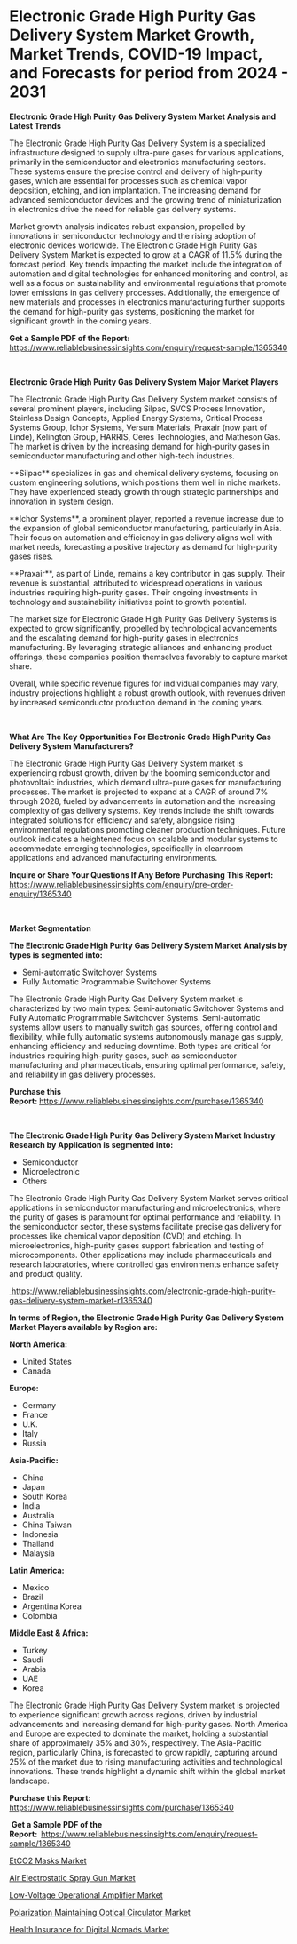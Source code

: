 <p><h1>Electronic Grade High Purity Gas Delivery System Market Growth, Market Trends, COVID-19 Impact, and Forecasts for period from 2024 - 2031</h1></p><p><strong>Electronic Grade High Purity Gas Delivery System Market Analysis and Latest Trends</strong></p>
<p><p>The Electronic Grade High Purity Gas Delivery System is a specialized infrastructure designed to supply ultra-pure gases for various applications, primarily in the semiconductor and electronics manufacturing sectors. These systems ensure the precise control and delivery of high-purity gases, which are essential for processes such as chemical vapor deposition, etching, and ion implantation. The increasing demand for advanced semiconductor devices and the growing trend of miniaturization in electronics drive the need for reliable gas delivery systems.</p><p>Market growth analysis indicates robust expansion, propelled by innovations in semiconductor technology and the rising adoption of electronic devices worldwide. The Electronic Grade High Purity Gas Delivery System Market is expected to grow at a CAGR of 11.5% during the forecast period. Key trends impacting the market include the integration of automation and digital technologies for enhanced monitoring and control, as well as a focus on sustainability and environmental regulations that promote lower emissions in gas delivery processes. Additionally, the emergence of new materials and processes in electronics manufacturing further supports the demand for high-purity gas systems, positioning the market for significant growth in the coming years.</p></p>
<p><strong>Get a Sample PDF of the Report:&nbsp;</strong> <a href="https://www.reliablebusinessinsights.com/enquiry/request-sample/1365340?utm_campaign=57&utm_medium=2&utm_source=Github&utm_content=ia&utm_term=06122024&utm_id=electronic-grade-high-purity-gas-delivery-system">https://www.reliablebusinessinsights.com/enquiry/request-sample/1365340</a></p>
<p>&nbsp;</p>
<p><strong>Electronic Grade High Purity Gas Delivery System Major Market Players</strong></p>
<p><p>The Electronic Grade High Purity Gas Delivery System market consists of several prominent players, including Silpac, SVCS Process Innovation, Stainless Design Concepts, Applied Energy Systems, Critical Process Systems Group, Ichor Systems, Versum Materials, Praxair (now part of Linde), Kelington Group, HARRIS, Ceres Technologies, and Matheson Gas. The market is driven by the increasing demand for high-purity gases in semiconductor manufacturing and other high-tech industries.</p><p>**Silpac** specializes in gas and chemical delivery systems, focusing on custom engineering solutions, which positions them well in niche markets. They have experienced steady growth through strategic partnerships and innovation in system design.</p><p>**Ichor Systems**, a prominent player, reported a revenue increase due to the expansion of global semiconductor manufacturing, particularly in Asia. Their focus on automation and efficiency in gas delivery aligns well with market needs, forecasting a positive trajectory as demand for high-purity gases rises.</p><p>**Praxair**, as part of Linde, remains a key contributor in gas supply. Their revenue is substantial, attributed to widespread operations in various industries requiring high-purity gases. Their ongoing investments in technology and sustainability initiatives point to growth potential.</p><p>The market size for Electronic Grade High Purity Gas Delivery Systems is expected to grow significantly, propelled by technological advancements and the escalating demand for high-purity gases in electronics manufacturing. By leveraging strategic alliances and enhancing product offerings, these companies position themselves favorably to capture market share.</p><p>Overall, while specific revenue figures for individual companies may vary, industry projections highlight a robust growth outlook, with revenues driven by increased semiconductor production demand in the coming years.</p></p>
<p>&nbsp;</p>
<p><strong>What Are The Key Opportunities For Electronic Grade High Purity Gas Delivery System Manufacturers?</strong></p>
<p><p>The Electronic Grade High Purity Gas Delivery System market is experiencing robust growth, driven by the booming semiconductor and photovoltaic industries, which demand ultra-pure gases for manufacturing processes. The market is projected to expand at a CAGR of around 7% through 2028, fueled by advancements in automation and the increasing complexity of gas delivery systems. Key trends include the shift towards integrated solutions for efficiency and safety, alongside rising environmental regulations promoting cleaner production techniques. Future outlook indicates a heightened focus on scalable and modular systems to accommodate emerging technologies, specifically in cleanroom applications and advanced manufacturing environments.</p></p>
<p><strong>Inquire or Share Your Questions If Any Before Purchasing This Report:</strong> <a href="https://www.reliablebusinessinsights.com/enquiry/pre-order-enquiry/1365340?utm_campaign=57&utm_medium=2&utm_source=Github&utm_content=ia&utm_term=06122024&utm_id=electronic-grade-high-purity-gas-delivery-system">https://www.reliablebusinessinsights.com/enquiry/pre-order-enquiry/1365340</a></p>
<p>&nbsp;</p>
<p><strong>Market Segmentation</strong></p>
<p><strong>The Electronic Grade High Purity Gas Delivery System Market Analysis by types is segmented into:</strong></p>
<p><ul><li>Semi-automatic Switchover Systems</li><li>Fully Automatic Programmable Switchover Systems</li></ul></p>
<p><p>The Electronic Grade High Purity Gas Delivery System market is characterized by two main types: Semi-automatic Switchover Systems and Fully Automatic Programmable Switchover Systems. Semi-automatic systems allow users to manually switch gas sources, offering control and flexibility, while fully automatic systems autonomously manage gas supply, enhancing efficiency and reducing downtime. Both types are critical for industries requiring high-purity gases, such as semiconductor manufacturing and pharmaceuticals, ensuring optimal performance, safety, and reliability in gas delivery processes.</p></p>
<p><strong>Purchase this Report:&nbsp;</strong><a href="https://www.reliablebusinessinsights.com/purchase/1365340?utm_campaign=57&utm_medium=2&utm_source=Github&utm_content=ia&utm_term=06122024&utm_id=electronic-grade-high-purity-gas-delivery-system">https://www.reliablebusinessinsights.com/purchase/1365340</a></p>
<p>&nbsp;</p>
<p><strong>The Electronic Grade High Purity Gas Delivery System Market Industry Research by Application is segmented into:</strong></p>
<p><ul><li>Semiconductor</li><li>Microelectronic</li><li>Others</li></ul></p>
<p><p>The Electronic Grade High Purity Gas Delivery System Market serves critical applications in semiconductor manufacturing and microelectronics, where the purity of gases is paramount for optimal performance and reliability. In the semiconductor sector, these systems facilitate precise gas delivery for processes like chemical vapor deposition (CVD) and etching. In microelectronics, high-purity gases support fabrication and testing of microcomponents. Other applications may include pharmaceuticals and research laboratories, where controlled gas environments enhance safety and product quality.</p></p>
<p><a href="https://www.reliablebusinessinsights.com/electronic-grade-high-purity-gas-delivery-system-market-r1365340?utm_campaign=57&utm_medium=2&utm_source=Github&utm_content=ia&utm_term=06122024&utm_id=electronic-grade-high-purity-gas-delivery-system">&nbsp;https://www.reliablebusinessinsights.com/electronic-grade-high-purity-gas-delivery-system-market-r1365340</a></p>
<p><strong>In terms of Region, the Electronic Grade High Purity Gas Delivery System Market Players available by Region are:</strong></p>
<p>
    <p> <strong> North America: </strong>
        <ul>
            <li>United States</li>
            <li>Canada</li>
        </ul>
        </p> 
    <p> <strong> Europe: </strong>
        <ul>
            <li>Germany</li>
            <li>France</li>
            <li>U.K.</li>
            <li>Italy</li>
            <li>Russia</li>
        </ul>
        </p> 
    <p> <strong> Asia-Pacific: </strong>
        <ul>
            <li>China</li>
            <li>Japan</li>
            <li>South Korea</li>
            <li>India</li>
            <li>Australia</li>
            <li>China Taiwan</li>
            <li>Indonesia</li>
            <li>Thailand</li>
            <li>Malaysia</li>
        </ul>
        </p> 
    <p> <strong> Latin America: </strong>
        <ul>
            <li>Mexico</li>
            <li>Brazil</li>
            <li>Argentina Korea</li>
            <li>Colombia</li>
        </ul>
        </p> 
    <p> <strong> Middle East & Africa: </strong>
        <ul>
            <li>Turkey</li>
            <li>Saudi</li>
            <li>Arabia</li>
            <li>UAE</li>
            <li>Korea</li>
        </ul>
    </p>
    </p>
<p><p>The Electronic Grade High Purity Gas Delivery System market is projected to experience significant growth across regions, driven by industrial advancements and increasing demand for high-purity gases. North America and Europe are expected to dominate the market, holding a substantial share of approximately 35% and 30%, respectively. The Asia-Pacific region, particularly China, is forecasted to grow rapidly, capturing around 25% of the market due to rising manufacturing activities and technological innovations. These trends highlight a dynamic shift within the global market landscape.</p></p>
<p><strong>Purchase this Report: </strong><a href="https://www.reliablebusinessinsights.com/purchase/1365340?utm_campaign=57&utm_medium=2&utm_source=Github&utm_content=ia&utm_term=06122024&utm_id=electronic-grade-high-purity-gas-delivery-system">https://www.reliablebusinessinsights.com/purchase/1365340</a></p>
<p>&nbsp;<strong>Get a Sample PDF of the Report:&nbsp;&nbsp;</strong><a href="https://www.reliablebusinessinsights.com/enquiry/request-sample/1365340?utm_campaign=57&utm_medium=2&utm_source=Github&utm_content=ia&utm_term=06122024&utm_id=electronic-grade-high-purity-gas-delivery-system">https://www.reliablebusinessinsights.com/enquiry/request-sample/1365340</a></p>
<p><strong></strong></p>
<p><p><a href="https://github.com/gullattedenna/Market-Research-Report-List-1/blob/main/etco2-masks-market.md?utm_campaign=57&utm_medium=2&utm_source=Github&utm_content=ia&utm_term=06122024&utm_id=electronic-grade-high-purity-gas-delivery-system">EtCO2 Masks Market</a></p><p><a href="https://issuu.com/reportprime-2/docs/air-electrostatic-spray-gun-market-size-2030.pptx?utm_campaign=57&utm_medium=2&utm_source=Github&utm_content=ia&utm_term=06122024&utm_id=electronic-grade-high-purity-gas-delivery-system">Air Electrostatic Spray Gun Market</a></p><p><a href="https://github.com/AshrafKhan865/Market-Research-Report-List-1/blob/main/low-voltage-operational-amplifier-market.md?utm_campaign=57&utm_medium=2&utm_source=Github&utm_content=ia&utm_term=06122024&utm_id=electronic-grade-high-purity-gas-delivery-system">Low-Voltage Operational Amplifier Market</a></p><p><a href="https://www.linkedin.com/pulse/polarization-maintaining-optical-circulator-market-size-qjesf?utm_campaign=57&utm_medium=2&utm_source=Github&utm_content=ia&utm_term=06122024&utm_id=electronic-grade-high-purity-gas-delivery-system">Polarization Maintaining Optical Circulator Market</a></p><p><a href="https://issuu.com/reportprime-2/docs/health-insurance-for-digital-nomads-market-size-20?utm_campaign=57&utm_medium=2&utm_source=Github&utm_content=ia&utm_term=06122024&utm_id=electronic-grade-high-purity-gas-delivery-system">Health Insurance for Digital Nomads Market</a></p></p>